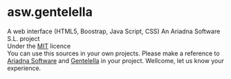 # asw.gentelella
A web interface (HTML5, Boostrap, Java Script, CSS)
An Ariadna Software S.L. project  
Under the 
<a href='https://opensource.org/licenses/MIT'>MIT</a>
licence  
You can use this sources in your own projects. 
Please make a reference to 
<a href='https://github.com/Ariadna-Software/asw.gentelella'>Ariadna Software</a> 
and
<a href='https://github.com/puikinsh/gentelella'>Gentelella</a> in your project. 
Wellcome, let us know your experience.
 

